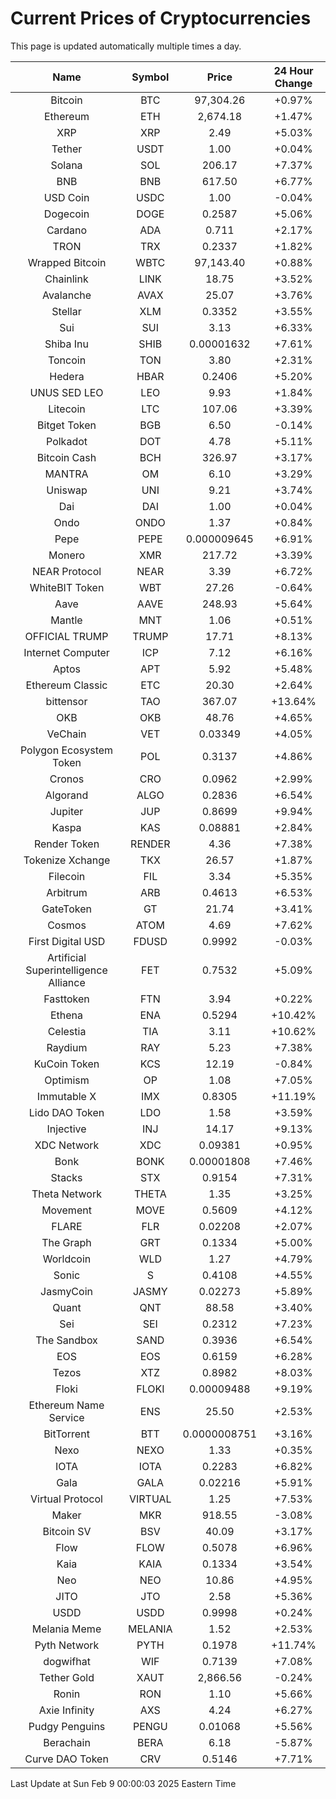 # Current Prices of Cryptocurrencies
This page is updated automatically multiple times a day.

| Name | Symbol | Price | 24 Hour Change |
| :---: |:---:| :---: | :---: |
| Bitcoin | BTC | 97,304.26 | +0.97% |
| Ethereum | ETH | 2,674.18 | +1.47% |
| XRP | XRP | 2.49 | +5.03% |
| Tether | USDT | 1.00 | +0.04% |
| Solana | SOL | 206.17 | +7.37% |
| BNB | BNB | 617.50 | +6.77% |
| USD Coin | USDC | 1.00 | -0.04% |
| Dogecoin | DOGE | 0.2587 | +5.06% |
| Cardano | ADA | 0.711 | +2.17% |
| TRON | TRX | 0.2337 | +1.82% |
| Wrapped Bitcoin | WBTC | 97,143.40 | +0.88% |
| Chainlink | LINK | 18.75 | +3.52% |
| Avalanche | AVAX | 25.07 | +3.76% |
| Stellar | XLM | 0.3352 | +3.55% |
| Sui | SUI | 3.13 | +6.33% |
| Shiba Inu | SHIB | 0.00001632 | +7.61% |
| Toncoin | TON | 3.80 | +2.31% |
| Hedera | HBAR | 0.2406 | +5.20% |
| UNUS SED LEO | LEO | 9.93 | +1.84% |
| Litecoin | LTC | 107.06 | +3.39% |
| Bitget Token | BGB | 6.50 | -0.14% |
| Polkadot | DOT | 4.78 | +5.11% |
| Bitcoin Cash | BCH | 326.97 | +3.17% |
| MANTRA | OM | 6.10 | +3.29% |
| Uniswap | UNI | 9.21 | +3.74% |
| Dai | DAI | 1.00 | +0.04% |
| Ondo | ONDO | 1.37 | +0.84% |
| Pepe | PEPE | 0.000009645 | +6.91% |
| Monero | XMR | 217.72 | +3.39% |
| NEAR Protocol | NEAR | 3.39 | +6.72% |
| WhiteBIT Token | WBT | 27.26 | -0.64% |
| Aave | AAVE | 248.93 | +5.64% |
| Mantle | MNT | 1.06 | +0.51% |
| OFFICIAL TRUMP | TRUMP | 17.71 | +8.13% |
| Internet Computer | ICP | 7.12 | +6.16% |
| Aptos | APT | 5.92 | +5.48% |
| Ethereum Classic | ETC | 20.30 | +2.64% |
| bittensor | TAO | 367.07 | +13.64% |
| OKB | OKB | 48.76 | +4.65% |
| VeChain | VET | 0.03349 | +4.05% |
| Polygon Ecosystem Token | POL | 0.3137 | +4.86% |
| Cronos | CRO | 0.0962 | +2.99% |
| Algorand | ALGO | 0.2836 | +6.54% |
| Jupiter | JUP | 0.8699 | +9.94% |
| Kaspa | KAS | 0.08881 | +2.84% |
| Render Token | RENDER | 4.36 | +7.38% |
| Tokenize Xchange | TKX | 26.57 | +1.87% |
| Filecoin | FIL | 3.34 | +5.35% |
| Arbitrum | ARB | 0.4613 | +6.53% |
| GateToken | GT | 21.74 | +3.41% |
| Cosmos | ATOM | 4.69 | +7.62% |
| First Digital USD | FDUSD | 0.9992 | -0.03% |
| Artificial Superintelligence Alliance | FET | 0.7532 | +5.09% |
| Fasttoken | FTN | 3.94 | +0.22% |
| Ethena | ENA | 0.5294 | +10.42% |
| Celestia | TIA | 3.11 | +10.62% |
| Raydium | RAY | 5.23 | +7.38% |
| KuCoin Token | KCS | 12.19 | -0.84% |
| Optimism | OP | 1.08 | +7.05% |
| Immutable X | IMX | 0.8305 | +11.19% |
| Lido DAO Token | LDO | 1.58 | +3.59% |
| Injective | INJ | 14.17 | +9.13% |
| XDC Network | XDC | 0.09381 | +0.95% |
| Bonk | BONK | 0.00001808 | +7.46% |
| Stacks | STX | 0.9154 | +7.31% |
| Theta Network | THETA | 1.35 | +3.25% |
| Movement | MOVE | 0.5609 | +4.12% |
| FLARE | FLR | 0.02208 | +2.07% |
| The Graph | GRT | 0.1334 | +5.00% |
| Worldcoin | WLD | 1.27 | +4.79% |
| Sonic | S | 0.4108 | +4.55% |
| JasmyCoin | JASMY | 0.02273 | +5.89% |
| Quant | QNT | 88.58 | +3.40% |
| Sei | SEI | 0.2312 | +7.23% |
| The Sandbox | SAND | 0.3936 | +6.54% |
| EOS | EOS | 0.6159 | +6.28% |
| Tezos | XTZ | 0.8982 | +8.03% |
| Floki | FLOKI | 0.00009488 | +9.19% |
| Ethereum Name Service | ENS | 25.50 | +2.53% |
| BitTorrent | BTT | 0.0000008751 | +3.16% |
| Nexo | NEXO | 1.33 | +0.35% |
| IOTA | IOTA | 0.2283 | +6.82% |
| Gala | GALA | 0.02216 | +5.91% |
| Virtual Protocol | VIRTUAL | 1.25 | +7.53% |
| Maker | MKR | 918.55 | -3.08% |
| Bitcoin SV | BSV | 40.09 | +3.17% |
| Flow | FLOW | 0.5078 | +6.96% |
| Kaia | KAIA | 0.1334 | +3.54% |
| Neo | NEO | 10.86 | +4.95% |
| JITO | JTO | 2.58 | +5.36% |
| USDD | USDD | 0.9998 | +0.24% |
| Melania Meme | MELANIA | 1.52 | +2.53% |
| Pyth Network | PYTH | 0.1978 | +11.74% |
| dogwifhat | WIF | 0.7139 | +7.08% |
| Tether Gold | XAUT | 2,866.56 | -0.24% |
| Ronin | RON | 1.10 | +5.66% |
| Axie Infinity | AXS | 4.24 | +6.27% |
| Pudgy Penguins | PENGU | 0.01068 | +5.56% |
| Berachain | BERA | 6.18 | -5.87% |
| Curve DAO Token | CRV | 0.5146 | +7.71% |

Last Update at Sun Feb  9 00:00:03 2025 Eastern Time